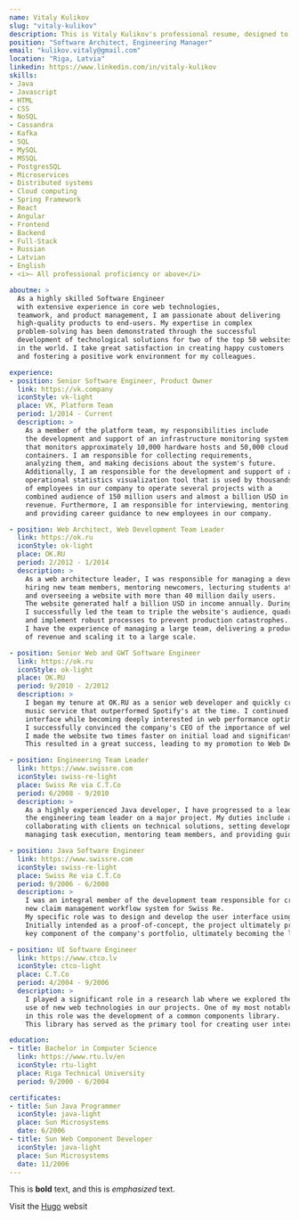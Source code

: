 ```yaml
---
name: Vitaly Kulikov
slug: "vitaly-kulikov"
description: This is Vitaly Kulikov's professional resume, designed to showcase my professional capabilities and work experience to potential employers or business partners.
position: "Software Architect, Engineering Manager"
email: "kulikov.vitaly@gmail.com"
location: "Riga, Latvia"
linkedin: https://www.linkedin.com/in/vitaly-kulikov
skills:
- Java 
- Javascript
- HTML
- CSS
- NoSQL
- Cassandra
- Kafka
- SQL
- MySQL
- MSSQL
- PostgresSQL
- Microservices
- Distributed systems
- Cloud computing
- Spring Framework
- React
- Angular
- Frontend
- Backend
- Full-Stack
- Russian
- Latvian
- English
- <i>– All professional proficiency or above</i>

aboutme: >
  As a highly skilled Software Engineer 
  with extensive experience in core web technologies, 
  teamwork, and product management, I am passionate about delivering 
  high-quality products to end-users. My expertise in complex 
  problem-solving has been demonstrated through the successful 
  development of technological solutions for two of the top 50 websites 
  in the world. I take great satisfaction in creating happy customers 
  and fostering a positive work environment for my colleagues.

experience:
- position: Senior Software Engineer, Product Owner
  link: https://vk.company
  iconStyle: vk-light
  place: VK, Platform Team
  period: 1/2014 - Current
  description: >
    As a member of the platform team, my responsibilities include 
    the development and support of an infrastructure monitoring system 
    that monitors approximately 10,000 hardware hosts and 50,000 cloud 
    containers. I am responsible for collecting requirements, 
    analyzing them, and making decisions about the system's future. 
    Additionally, I am responsible for the development and support of an
    operational statistics visualization tool that is used by thousands 
    of employees in our company to operate several projects with a 
    combined audience of 150 million users and almost a billion USD in 
    revenue. Furthermore, I am responsible for interviewing, mentoring, 
    and providing career guidance to new employees in our company.

- position: Web Architect, Web Development Team Leader
  link: https://ok.ru
  iconStyle: ok-light
  place: OK.RU
  period: 2/2012 - 1/2014
  description: >
    As a web architecture leader, I was responsible for managing a development team of 25+ engineers, 
    hiring new team members, mentoring newcomers, lecturing students at top Russian universities, 
    and overseeing a website with more than 40 million daily users. 
    The website generated half a billion USD in income annually. During my tenure, 
    I successfully led the team to triple the website's audience, quadruple its income, scale the team to 200 engineers, 
    and implement robust processes to prevent production catastrophes. Overall, 
    I have the experience of managing a large team, delivering a product that generates a significant amount 
    of revenue and scaling it to a large scale.

- position: Senior Web and GWT Software Engineer
  link: https://ok.ru
  iconStyle: ok-light
  place: OK.RU
  period: 9/2010 - 2/2012
  description: >
    I began my tenure at OK.RU as a senior web developer and quickly created a web interface for a 
    music service that outperformed Spotify's at the time. I continued to develop and improve the music web 
    interface while becoming deeply interested in web performance optimization. After some time, 
    I successfully convinced the company's CEO of the importance of web performance, and in less than a year, 
    I made the website two times faster on initial load and significantly faster overall. 
    This resulted in a great success, leading to my promotion to Web Development Team Leader.

- position: Engineering Team Leader
  link: https://www.swissre.com
  iconStyle: swiss-re-light
  place: Swiss Re via C.T.Co
  period: 6/2008 - 9/2010
  description: >
    As a highly experienced Java developer, I have progressed to a leadership role as 
    the engineering team leader on a major project. My duties include analyzing technical requirements, 
    collaborating with clients on technical solutions, setting development team goals, 
    managing task execution, mentoring team members, and providing guidance for career development.

- position: Java Software Engineer
  link: https://www.swissre.com
  iconStyle: swiss-re-light
  place: Swiss Re via C.T.Co
  period: 9/2006 - 6/2008
  description: >
    I was an integral member of the development team responsible for creating a 
    new claim management workflow system for Swiss Re. 
    My specific role was to design and develop the user interface using the ZKoss framework. 
    Initially intended as a proof-of-concept, the project ultimately proved to be a success and became a 
    key component of the company's portfolio, ultimately becoming the largest project the company had undertaken at that point.

- position: UI Software Engineer
  link: https://www.ctco.lv
  iconStyle: ctco-light
  place: C.T.Co
  period: 4/2004 - 9/2006
  description: >
    I played a significant role in a research lab where we explored the potential 
    use of new web technologies in our projects. One of my most notable accomplishments 
    in this role was the development of a common components library. 
    This library has served as the primary tool for creating user interfaces within the company, to my knowledge it still does.

education:
- title: Bachelor in Computer Science
  link: https://www.rtu.lv/en
  iconStyle: rtu-light
  place: Riga Technical University
  period: 9/2000 - 6/2004

certificates:
- title: Sun Java Programmer
  iconStyle: java-light
  place: Sun Microsystems
  date: 6/2006
- title: Sun Web Component Developer
  iconStyle: java-light
  place: Sun Microsystems
  date: 11/2006
---
```



This is **bold** text, and this is *emphasized* text.

Visit the [Hugo](https://gohugo.io) websit